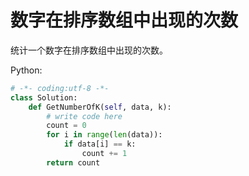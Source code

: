# 数字在排序数组中出现的次数

统计一个数字在排序数组中出现的次数。

Python:
```python
# -*- coding:utf-8 -*-
class Solution:
    def GetNumberOfK(self, data, k):
        # write code here
        count = 0
        for i in range(len(data)):
            if data[i] == k:
                count += 1
        return count
```

